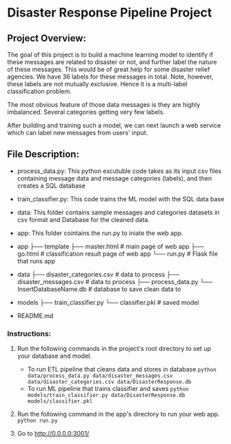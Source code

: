 # Disaster Response Pipeline Project

## Project Overview:
The goal of this project is to build a machine learning model to identify if these messages are related to disaster or not, and further label the nature of these messages. This would be of great help for some disaster relief agencies. We have 36 labels for these messages in total. Note, however, these labels are not mutually exclusive. Hence it is a multi-label classification problem.

The most obvious feature of those data messages is they are highly imbalanced. Several categories getting very few labels.

After building and training such a model, we can next launch a web service which can label new messages from users' input.

## File Description:
- process_data.py: This python excutuble code takes as its input csv files containing message data and message categories (labels), and then creates a SQL database
- train_classifier.py: This code trains the ML model with the SQL data base
- data: This folder contains sample messages and categories datasets in csv format and Database for the cleaned data.
- app: This folder cointains the run.py to iniate the web app.


- app
├── template
├── master.html  # main page of web app
├── go.html  # classification result page of web app
└── run.py  # Flask file that runs app

- data
├── disaster_categories.csv  # data to process 
├── disaster_messages.csv  # data to process
├── process_data.py
└── InsertDatabaseName.db   # database to save clean data to

- models
├── train_classifier.py
└── classifier.pkl  # saved model 

- README.md

### Instructions:
1. Run the following commands in the project's root directory to set up your database and model.

    - To run ETL pipeline that cleans data and stores in database
        `python data/process_data.py data/disaster_messages.csv data/disaster_categories.csv data/DisasterResponse.db`
    - To run ML pipeline that trains classifier and saves
        `python models/train_classifier.py data/DisasterResponse.db models/classifier.pkl`

2. Run the following command in the app's directory to run your web app.
    `python run.py`

3. Go to http://0.0.0.0:3001/
